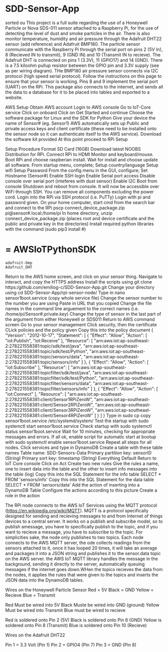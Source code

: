 # SDD-Sensor-App
sorted ou
This project is a full suite regarding the use of a Honeywell Particle or Nova SDS-011 sensor attached to a Raspberry Pi, for the use of detecting the level of dust and smoke particles in the air. 
There is also monitor temperature, humidity and air pressure through the Adafruit DHT22 sensor (add reference) and Adafruit BMP180.
The particle sensor communicate with the Raspberry Pi through the serial port on pins 2 (5V In), 8 (Recieved IN to transmit), 9 (GND IN) and 10 (Transmit IN to recieve).
The Adafruit DHT is connected on pins 1 (3.3V), 11 (GPIO17) and 14 (GND). There is a 7.5 kiloohm pullup resistor between the GPIO pin and 3.3V supply (see as per wiring diagram).
THe BMP180 air pressure sensor connects via I2C protocol (high speed serial protocol). Follow the instructions on this page to ensure that your sensor is working.
Pins 8 and 9 implement the serial port (UART) on the RPi.
This package also connects to the internet, and sends all the data to a database for it to be placed into tables and exported to a website.


AWS Setup
Obtain AWS account 
Login to AWS console
Go to IoT-Core service
Click on onboard
Click on Get Started and continue
Choose the software package for Linux and the SDK for Python
Give your device the name of Sensor# (eg. Sensor1)
AWS automatically sets up Public and private access keys and client certificate (these need to be installed onto the sensor node so it can authenticate itself to the AWS service).
Download the software kit provided
At this point proceed to RPi Setup



Setup Procedure
Format SD Card (16GB)
Download latest NOOBS Distribution for RPi.
Connect RPi to HDMI Monitor and keyboard/mouse.
Boot RPi and choose raspberian install.
Wait for install and choose update all software.
From startup menu, complete; 
  Setup country/language
  Setup wifi
  Setup Password
From the config menu in the GUI, configure;
  Set Hostname (Sensor#)
  Enable SSH login
  Enable Serial port access
  Disable console over serial port (inteferes with dust sensor)
  Enable I2C
  Boot from console
Shutdown and reboot from console. It will now be accessible over WiFi through SSH.
You can remove all components excluding the power cord.
Login into the RPi via SSH protocol (i.e. PuTTy)
Login with pi and password given.
On your home computer, start cmd from the search bar and connect to the RPi pscp connect_device_package.zip pi@sensor#.local:/home/pi
In home directory, unzip connect_device_package.zip (places root and device certificate and the public and private key in the directories)
Install required python libraries with the command (sudo pip3 install #)
# = AWSIoTPythonSDK
    adafruit-bmp
    Adafruit_DHT
Return to the AWS home screen, and click on your sensor thing.
Navigate to interact, and copy the HTTPS address
Install the scripts using git clone https:/github.com/emiliog-c/SDD-Sensor-App.git
Change your directory using cd SDD-Sensor-App/rpi-sensor-node/
Type in nano sensor1boot.service (copy whole service file)
Change the sensor number to the number you are using
Paste in URL that you copied
Change the file names in the command line arguement to the correct names (i.e. /home/pi/Sensor#.private.key)
Change the type of sensor in the last part of the argument from either Honeywell or SDS011
Return to AWS command screen
Go to your sensor management
Click security, then the certificate
CLick policies and the policy given
Copy this into the policy document
{
  "Version": "2012-10-17",
  "Statement": [
    {
      "Effect": "Allow",
      "Action": [
        "iot:Publish",
        "iot:Receive"
      ],
      "Resource": [
        "arn:aws:iot:ap-southeast-2:278221558381:topic/sdk/test/java",
        "arn:aws:iot:ap-southeast-2:278221558381:topic/sdk/test/Python",
        "arn:aws:iot:ap-southeast-2:278221558381:topic/sensors/data",
        "arn:aws:iot:ap-southeast-2:278221558381:topic/sensors/info"
      ]
    },
    {
      "Effect": "Allow",
      "Action": [
        "iot:Subscribe"
      ],
      "Resource": [
        "arn:aws:iot:ap-southeast-2:278221558381:topicfilter/sdk/test/java",
        "arn:aws:iot:ap-southeast-2:278221558381:topicfilter/sdk/test/Python",
        "arn:aws:iot:ap-southeast-2:278221558381:topicfilter/sensors/data",
        "arn:aws:iot:ap-southeast-2:278221558381:topicfilter/sensors/info"
      ]
    },
    {
      "Effect": "Allow",
      "Action": [
        "iot:Connect"
      ],
      "Resource": [
        "arn:aws:iot:ap-southeast-2:278221558381:client/Sensor1RPiZeroW",
        "arn:aws:iot:ap-southeast-2:278221558381:client/Sensor2RPiZeroW",
        "arn:aws:iot:ap-southeast-2:278221558381:client/Sensor3RPiZeroW",
        "arn:aws:iot:ap-southeast-2:278221558381:client/Sensor4RPiZeroW"
      ]
    }
  ]
}
Type in sudo cp copy sensor1boot.service /etc/systemd/system/
Test the startup with sudo systemctl start sensor1boot.service
Check startup with sudo systemctl status sensor1boot.service
Wait for 10 minutes, checking for appropriate messages and errors.
If all ok, enable script for automatic start at bootup with sudo systemctl enable sensor1boot.service
Repeat all steps for all nodes.
Click services and type in DynamoDB
Create a table with these table names
  Table name:	SDD-Sensors-Data
  Primary partition key:	sensorID (String)
  Primary sort key:	timestamp (String)
  Everything Default
Return to IoT Core console
Click on Act
Create two new rules
Give the rules a name, one to insert data into the table and the other to insert info messages into the table (log)
Copy this into the SQL Statement for the info table
  SELECT * FROM 'sensors/info'
Copy this into the SQL Statement for the data table
  SELECT * FROM 'sensors/data'
Add the action of inserting into a DynamoDB Table
Configure the actions according to this picture
Create a role in the action

The RPi node connects to the AWS IoT Services using the MQTT protocol (https://en.wikipedia.org/wiki/MQTT). MQTT is a protocol specifically designed for sending and recieving messages to and from Internet of things devices to a central server. It works on a publish and subscribe model, so to publish amessage, you have to specifically publish to the topic, and if you want to recieve a message, you have to subscribe to the topic. For simplicities sake, the node only publishes to two topics. Each node connects to the AWS MQTT server, the ode collects readings from the sensors attached to it, once it has looped 20 times, it will take an average and packages it into a JSON string and publishes it to the sensor.data topic on the AWS server. the AWS IoT MQTT library handles the message in the background, sending it directly to the server, automatically queuing messages if the internet goes down.WHen the topics recieves the data from the nodes, it applies the rules that were given to the topics and inserts the JSON data into the DynamoDB tables. 




    

  



  



Wires on the Honeywell Particle Sensor
Red = 5V
Black = GND
Yellow = Recieve
Blue = Transmit

Red Must be wired into 5V
Black Muste be wired into GND (ground)
Yellow Must be wired into Transmit
Blue must be wired to recieve

Red is soldered onto Pin 2 (5V)
Black is soldered onto Pin 6 (GND)
Yellow is soldered onto Pin 8 (Transmit)
Blue is soldered onto Pin 10 (Recieve)

Wires on the Adafruit DHT22 

Pin 1 = 3.3 Volt (Pin 1)
Pin 2 = GPIO4 (Pin 7)
Pin 3 = GND (Pin 8)


